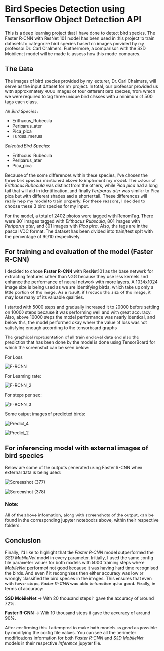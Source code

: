 # Bird Species Detection using Tensorflow Object Detection API

This is a deep learning project that I have done to detect bird species. The Faster R-CNN with ResNet 101 model has been used in this project to train datasets to categorise bird species based on images provided by my professor Dr. Carl Chalmers. Furthermore, a comparison with the SSD Mobilenet model will be made to assess how this model compares. 

## The Data
The images of bird species provided by my lecturer, Dr. Carl Chalmers, will serve as the input dataset for my project. In total, our professor provided us with approximately 4000 images of four different bird species, from which we were required to tag three unique bird classes with a minimum of 500 tags each class. 

*All Bird Species*:
- Erithacus_Rubecula
- Periparus_ater
- Pica_pica
- Turdus_merula

*Selected Bird Species*:
- Erithacus_Rubecula
- Periparus_ater
- Pica_pica

Because of the some differences within these species, I've chosen the three bird species mentioned above to implement my model. The colour of *Erithacus Rubecula* was distinct from the others, while *Pica pica* had a long tail that will aid in identification, and finally *Periparus ater* was similar to Pica pica but with different shades and a shorter tail. These differences will really help my model to train properly. For these reasons, I decided to choose these 3 bird species for my input.

For the model, a total of 2402 photos were tagged with RenomTag. There were 801 images tagged with *Erithacus Rubecula*, 801 images with *Periparus ater*, and 801 images with *Pica pica*. Also, the tags are in the pascal VOC format. The dataset has been divided into train/test split with the percentage of 90/10 respectively. 

## For training and evaluation of the model (Faster R-CNN)

I decided to chose **Faster R-CNN** with ResNet101 as the base network for extracting features rather than VGG because they use less kernels and enhance the performance of neural network with more layers. A 1024x1024 image size is being used as we are identifying birds, which take up only a little portion of the image. As a result, if I reduce the size of the image, it may lose many of its valuable qualities.

I started with 5000 steps and gradually increased it to 20000 before settling on 10000 steps because it was performing well and with great accuracy. Also, above 10000 steps the model performance was nearly identical, and below this, the model performed okay where the value of loss was not satisfying enough according to the tensorboard graphs.

The graphical representation of all train and eval data and also the prediction that has been done by the model is done using TensorBoard for which the screenshot can be seen below:

For Loss:

![F-RCNN](https://user-images.githubusercontent.com/29011734/163980697-af331941-f70d-4ef0-986d-e1f26681578a.png)

For Learning rate:

![F-RCNN_2](https://user-images.githubusercontent.com/29011734/163980759-9ec46238-66f7-49dc-83ab-94323bac1165.png)

For steps per sec:

![F-RCNN_3](https://user-images.githubusercontent.com/29011734/163980919-4539315f-7250-4f01-bff3-8b65d9a8da50.png)

Some output images of predicted birds:

![Predict_4](https://user-images.githubusercontent.com/29011734/163981160-e3a132a3-9d6d-40ff-891f-123617993708.png)

![Predict_2](https://user-images.githubusercontent.com/29011734/163980969-482fab1c-5f75-4f1f-93cc-d8a05636d03c.png)

## For inferencing model with external images of bird species

Below are some of the outputs generated using Faster R-CNN when external data is being used:

![Screenshot (377)](https://user-images.githubusercontent.com/29011734/163982416-5301b05f-09dc-4030-9be5-07c81021eedb.png)

![Screenshot (378)](https://user-images.githubusercontent.com/29011734/163982433-a56d76c6-4087-458c-8d56-6c11192cdb21.png)

### Note:
All of the above information, along with screenshots of the output, can be found in the corresponding jupyter notebooks above, within their respective folders. 

## Conclusion

Finally, I'd like to highlight that the *Faster R-CNN* model outperformed the *SSD MobileNet* model in every parameter. Initially, I used the same config file parameter values for both models with 5000 training steps where *MobileNet* performed not good because it was having hard time recognised the birds. And even if it recongnises then either accuracy was low or wrongly classified the bird species in the images. This ensures that even with fewer steps, *Faster R-CNN* was able to function quite good. Finally, in terms of accuracy:

**SSD MobileNet** -> With 20 thousand steps it gave the accuracy of around 72%.

**Faster R-CNN** -> With 10 thousand steps it gave the accuracy of around 90%.

After confirming this, I attempted to make both models as good as possible by modifying the config file values. You can see all the perimeter modifications information for both *Faster R-CNN* and *SSD MobileNet* models in their respective *Inference* jupyter file.

